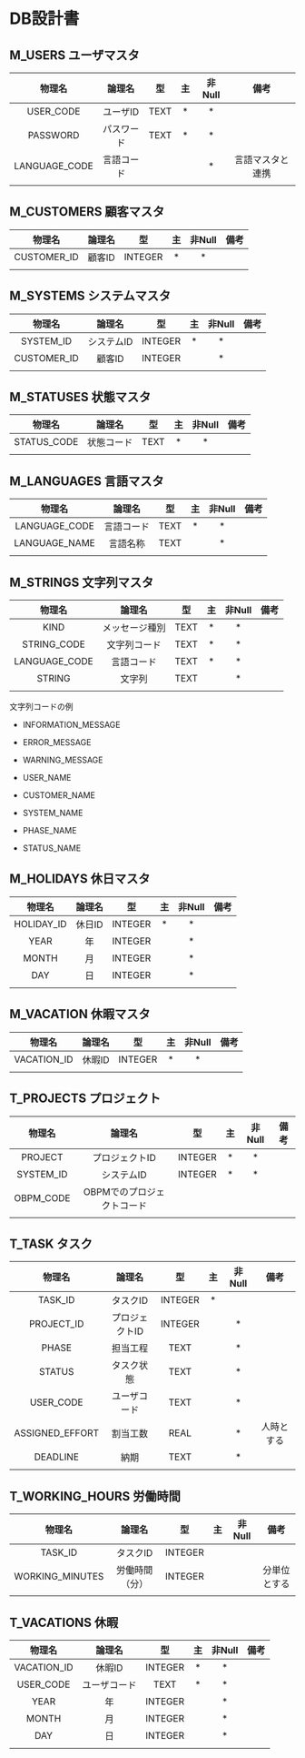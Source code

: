 # DB設計書

## M_USERS ユーザマスタ

|物理名|論理名|型|主|非Null|備考|
|:-:|:-:|:-:|:-:|:-:|:-:|
|USER_CODE|ユーザID|TEXT|*|*||
|PASSWORD|パスワード|TEXT|*|*||
|LANGUAGE_CODE|言語コード|||*|言語マスタと連携|
|||||||


## M_CUSTOMERS 顧客マスタ

|物理名|論理名|型|主|非Null|備考|
|:-:|:-:|:-:|:-:|:-:|:-:|
|CUSTOMER_ID|顧客ID|INTEGER|*|*||
|||||||


## M_SYSTEMS システムマスタ

|物理名|論理名|型|主|非Null|備考|
|:-:|:-:|:-:|:-:|:-:|:-:|
|SYSTEM_ID|システムID|INTEGER|*|*||
|CUSTOMER_ID|顧客ID|INTEGER||*||
|||||||


## M_STATUSES 状態マスタ

|物理名|論理名|型|主|非Null|備考|
|:-:|:-:|:-:|:-:|:-:|:-:|
|STATUS_CODE|状態コード|TEXT|*|*||
|||||||

## M_LANGUAGES 言語マスタ

|物理名|論理名|型|主|非Null|備考|
|:-:|:-:|:-:|:-:|:-:|:-:|
|LANGUAGE_CODE|言語コード|TEXT|*|*||
|LANGUAGE_NAME|言語名称|TEXT||*||
|||||||

## M_STRINGS 文字列マスタ

|物理名|論理名|型|主|非Null|備考|
|:-:|:-:|:-:|:-:|:-:|:-:|
|KIND|メッセージ種別|TEXT|*|*||
|STRING_CODE|文字列コード|TEXT|*|*||
|LANGUAGE_CODE|言語コード|TEXT|*|*||
|STRING|文字列|TEXT||*||
|||||||

文字列コードの例

* INFORMATION_MESSAGE

* ERROR_MESSAGE

* WARNING_MESSAGE

* USER_NAME

* CUSTOMER_NAME

* SYSTEM_NAME

* PHASE_NAME

* STATUS_NAME

## M_HOLIDAYS 休日マスタ

|物理名|論理名|型|主|非Null|備考|
|:-:|:-:|:-:|:-:|:-:|:-:|
|HOLIDAY_ID|休日ID|INTEGER|*|*||
|YEAR|年|INTEGER||*||
|MONTH|月|INTEGER||*||
|DAY|日|INTEGER||*||
|||||||

## M_VACATION 休暇マスタ

|物理名|論理名|型|主|非Null|備考|
|:-:|:-:|:-:|:-:|:-:|:-:|
|VACATION_ID|休暇ID|INTEGER|*|*||
|||||||

## T_PROJECTS プロジェクト

|物理名|論理名|型|主|非Null|備考|
|:-:|:-:|:-:|:-:|:-:|:-:|
|PROJECT|プロジェクトID|INTEGER|*|*||
|SYSTEM_ID|システムID|INTEGER|*|*||
|OBPM_CODE|OBPMでのプロジェクトコード|||||
|||||||

## T_TASK タスク

|物理名|論理名|型|主|非Null|備考|
|:-:|:-:|:-:|:-:|:-:|:-:|
|TASK_ID|タスクID|INTEGER|*|||
|PROJECT_ID|プロジェクトID|INTEGER||*||
|PHASE|担当工程|TEXT||*||
|STATUS|タスク状態|TEXT||*||
|USER_CODE|ユーザコード|TEXT||*||
|ASSIGNED_EFFORT|割当工数|REAL||*|人時とする|
|DEADLINE|納期|TEXT||*||
|||||||

## T_WORKING_HOURS 労働時間

|物理名|論理名|型|主|非Null|備考|
|:-:|:-:|:-:|:-:|:-:|:-:|
|TASK_ID|タスクID|INTEGER||||
|WORKING_MINUTES|労働時間（分）|INTEGER|||分単位とする|
|||||||

## T_VACATIONS 休暇

|物理名|論理名|型|主|非Null|備考|
|:-:|:-:|:-:|:-:|:-:|:-:|
|VACATION_ID|休暇ID|INTEGER|*|*||
|USER_CODE|ユーザコード|TEXT|*|*||
|YEAR|年|INTEGER||*||
|MONTH|月|INTEGER||*||
|DAY|日|INTEGER||*||
|||||||